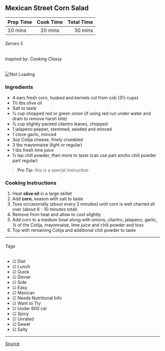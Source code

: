 ## Mexican Street Corn Salad

| Prep Time  | Cook Time    | Total Time  |
| ---------- |:------------:| -----------:|
| 10 mins    | 20 mins      | 30 mins     |


###### Serves 5
###### Inspired by: Cooking Classy

![Not Loading](http://i.imgur.com/ArBv0rnl.png)

### Ingredients

* 4 ears fresh corn, husked and kernels cut from cob (3½ cups)
* 1½ tbs olive oil
* Salt to taste
* ⅓ cup chopped red or green onion (if using red run under water and drain to remove harsh bite)
* ⅓ cup slightly packed cilantro leaves, chopped
* 1 jalapeno pepper, stemmed, seeded and minced
* 1 clove garlic, minced
* 3oz Cotija cheese, finely crumbled
* 3 tbs mayonnaise (light or regular)
* 1 tbs fresh lime juice
* ½ tsp chili powder, then more to taste (can use part ancho chili powder part regular)


> **Pro Tip:** this is a special instruction

### Cooking Instructions

1. Heat **olive oil** in a large skillet
2. Add **corn**, season with salt to taste
3. Toss occasionally (about every 2 minutes) until corn is well charred all over (about 6 - 10 minutes total)
4. Remove from heat and allow to cool slightly
5. Add corn to a medium bowl along with onions, cilantro, jalapeno, garlic, ¾ of the Cotija, mayonnaise, lime juice and chili powder and toss
6. Top with remaining Cotija and additional chili powder to taste

---

###### Tags
- ☑ Diet
- ☑ Lunch
- ☑ Quick
- ☑ Dinner
- ☑ Side
- ☑ Easy
- ☑ Mexican
- ☑ Needs Nutritional Info
- ☑ Want to Try
- ☑ Under 600 cal
- ☑ Spicy
- ☑ Unrated
- ☑ Sweet
- ☑ Salty

---

[Source](http://www.cookingclassy.com/2015/05/mexican-street-corn-salad-with-avocado/)

